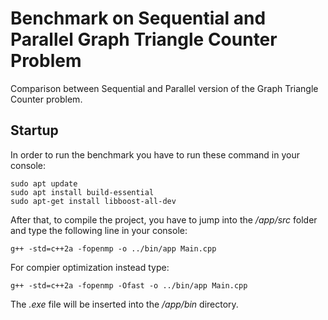 # Benchmark on Sequential and Parallel Graph Triangle Counter Problem
Comparison between Sequential and Parallel version of the Graph Triangle Counter problem.

## Startup
In order to run the benchmark you have to run these command in your console:
```
sudo apt update
sudo apt install build-essential
sudo apt-get install libboost-all-dev
```

After that, to compile the project, you have to jump into the */app/src* folder and type the following line in your console:

```
g++ -std=c++2a -fopenmp -o ../bin/app Main.cpp
```

For compier optimization instead type:
```
g++ -std=c++2a -fopenmp -Ofast -o ../bin/app Main.cpp
```

The *.exe* file will be inserted into the */app/bin* directory.
